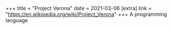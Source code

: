+++
title = "Project Verona"
date = 2021-03-06
[extra]
link = "https://en.wikipedia.org/wiki/Project_Verona"
+++
A programming language

